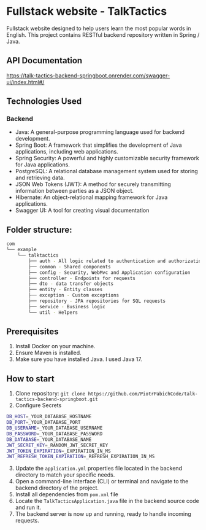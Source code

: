 # Fullstack website - TalkTactics

Fullstack website designed to help users learn the most popular words in English. This project contains RESTful backend repository written in Spring / Java.

## API Documentation

https://talk-tactics-backend-springboot.onrender.com/swagger-ui/index.html#/

## Technologies Used

### Backend

- Java: A general-purpose programming language used for backend development.
- Spring Boot: A framework that simplifies the development of Java applications, including web applications.
- Spring Security: A powerful and highly customizable security framework for Java applications.
- PostgreSQL: A relational database management system used for storing and retrieving data.
- JSON Web Tokens (JWT): A method for securely transmitting information between parties as a JSON object.
- Hibernate: An object-relational mapping framework for Java applications.
- Swagger UI: A tool for creating visual documentation

## Folder structure:

```bash
com
└── example
    └── talktactics
        ├── auth - All logic related to authentication and authorization
        ├── common - Shared components
        ├── config - Security, WebMvc and Application configuration
        ├── controller - Endpoints for requests
        ├── dto - data transfer objects
        ├── entity - Entity classes
        ├── exception - Custom exceptions
        ├── repository - JPA repositories for SQL requests
        ├── service - Business logic
        └── util - Helpers
```

## Prerequisites

1. Install Docker on your machine.
2. Ensure Maven is installed.
3. Make sure you have installed Java. I used Java 17.

## How to start

1. Clone repository: `git clone https://github.com/PiotrPabichCode/talk-tactics-backend-springboot.git`
2. Configure Secrets

```bash
DB_HOST=_YOUR_DATABASE_HOSTNAME
DB_PORT=_YOUR_DATABASE_PORT
DB_USERNAME=_YOUR_DATABASE_USERNAME
DB_PASSWORD=_YOUR_DATABASE_PASSWORD
DB_DATABASE=_YOUR_DATABASE_NAME
JWT_SECRET_KEY=_RANDOM_JWT_SECRET_KEY
JWT_TOKEN_EXPIRATION=_EXPIRATION_IN_MS
JWT_REFRESH_TOKEN_EXPIRATION=_REFRESH_EXPIRATION_IN_MS
```

3. Update the `application.yml` properties file located in the backend directory to match your specific needs.
4. Open a command-line interface (CLI) or terminal and navigate to the backend directory of the project.
5. Install all dependencies from `pom.xml` file
6. Locate the `TalkTacticsApplication.java` file in the backend source code and run it.
7. The backend server is now up and running, ready to handle incoming requests.
